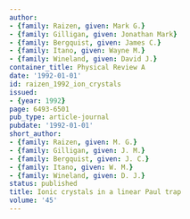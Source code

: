 ```yaml
---
author:
- {family: Raizen, given: Mark G.}
- {family: Gilligan, given: Jonathan Mark}
- {family: Bergquist, given: James C.}
- {family: Itano, given: Wayne M.}
- {family: Wineland, given: David J.}
container_title: Physical Review A
date: '1992-01-01'
id: raizen_1992_ion_crystals
issued:
- {year: 1992}
page: 6493-6501
pub_type: article-journal
pubdate: '1992-01-01'
short_author:
- {family: Raizen, given: M. G.}
- {family: Gilligan, given: J. M.}
- {family: Bergquist, given: J. C.}
- {family: Itano, given: W. M.}
- {family: Wineland, given: D. J.}
status: published
title: Ionic crystals in a linear Paul trap
volume: '45'
---
```


